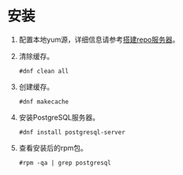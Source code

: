 # 安装<a name="ZH-CN_TOPIC_0230050747"></a>

1.  配置本地yum源，详细信息请参考[搭建repo服务器](搭建repo服务器.md)。
2.  清除缓存。

    ```
    #dnf clean all
    ```

3.  创建缓存。

    ```
    #dnf makecache
    ```

4.  安装PostgreSQL服务器。

    ```
    #dnf install postgresql-server
    ```

5.  查看安装后的rpm包。

    ```
    #rpm -qa | grep postgresql
    ```


